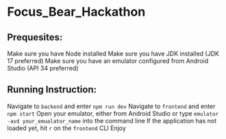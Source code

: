 # Focus_Bear_Hackathon
 
## Prequesites:

Make sure you have Node installed
Make sure you have JDK installed (JDK 17 preferred)
Make sure you have an emulator configured from Android Studio (API 34 preferred)

## Running Instruction:

Navigate to `backend` and enter `npm run dev`
Navigate to `frontend` and enter `npm start`
Open your emulator, either from Android Studio or type `emulator -avd your_emualator_name` into the command line
If the application has not loaded yet, hit `r` on the `frontend` CLI
Enjoy


